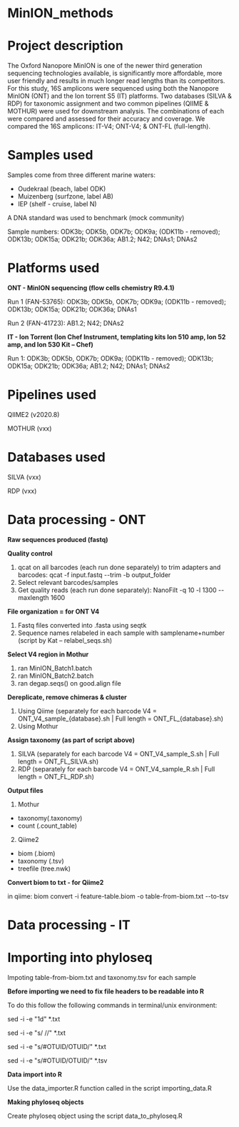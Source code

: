 # MinION_methods

# Project description
The Oxford Nanopore MinION is one of the newer third generation sequencing technologies available, is significantly more affordable, more user friendly and results in much longer read lengths than its competitors. For this study, 16S amplicons were sequenced using both the Nanopore MinION (ONT) and the Ion torrent S5 (IT) platforms. Two databases (SILVA & RDP) for taxonomic assignment and two common pipelines (QIIME & MOTHUR) were used for downstream analysis. The combinations of each were compared and assessed for their accuracy and coverage. We compared the 16S amplicons: IT-V4; ONT-V4; & ONT-FL (full-length).

# Samples used
Samples come from three different marine waters:
- Oudekraal (beach, label ODK)
- Muizenberg (surfzone, label AB)
- IEP (shelf - cruise, label N)

A DNA standard was used to benchmark (mock community)

Sample numbers: ODK3b; ODK5b, ODK7b; ODK9a; (ODK11b - removed); ODK13b; ODK15a; ODK21b; ODK36a; AB1.2; N42; DNAs1; DNAs2

# Platforms used
**ONT - MinION sequencing (flow cells chemistry R9.4.1)**

Run 1 (FAN-53765): ODK3b; ODK5b, ODK7b; ODK9a; (ODK11b - removed); ODK13b; ODK15a; ODK21b; ODK36a; DNAs1 

Run 2 (FAN-41723): AB1.2; N42; DNAs2

**IT - Ion Torrent (Ion Chef Instrument, templating kits Ion 510 amp, Ion 52 amp, and Ion 530 Kit – Chef)**

Run 1: ODK3b; ODK5b, ODK7b; ODK9a; (ODK11b - removed); ODK13b; ODK15a; ODK21b; ODK36a; AB1.2; N42; DNAs1; DNAs2

# Pipelines used
QIIME2 (v2020.8)

MOTHUR (vxx)

# Databases used
SILVA (vxx)

RDP (vxx)

# Data processing - ONT
**Raw sequences produced (fastq)**

**Quality control**
1. qcat on all barcodes (each run done separately) to trim adapters and barcodes: qcat -f input.fastq --trim -b output_folder
2. Select relevant barcodes/samples
3. Get quality reads (each run done separately): NanoFilt -q 10 -l 1300 --maxlength 1600

**File organization = for ONT V4**
1. Fastq files converted into .fasta using seqtk
2. Sequence names relabeled in each sample with samplename+number (script by Kat – relabel_seqs.sh)

**Select V4 region in Mothur**
1. ran MinION_Batch1.batch
2. ran MinION_Batch2.batch
3. ran degap.seqs() on good.align file

**Dereplicate, remove chimeras & cluster**
1. Using Qiime (separately for each barcode V4 = ONT_V4_sample_{database}.sh | Full length = ONT_FL_{database}.sh)
2. Using Mothur

**Assign taxonomy (as part of script above)**
1. SILVA (separately for each barcode V4 = ONT_V4_sample_S.sh | Full length = ONT_FL_SILVA.sh)
2. RDP (separately for each barcode V4 = ONT_V4_sample_R.sh | Full length = ONT_FL_RDP.sh)

**Output files**

1. Mothur
- taxonomy(.taxonomy)
- count (.count_table)

2. Qiime2
- biom (.biom)
- taxonomy (.tsv)
- treefile (tree.nwk)

**Convert biom to txt - for Qiime2**

in qiime: biom convert -i feature-table.biom -o table-from-biom.txt --to-tsv

# Data processing - IT

# Importing into phyloseq
Impoting table-from-biom.txt and taxonomy.tsv for each sample

**Before importing we need to fix file headers to be readable into R**

To do this follow the following commands in terminal/unix environment:

sed -i -e "1d" *.txt

sed -i -e "s/ //" *.txt

sed -i -e "s/#OTUID/OTUID/" *.txt

sed -i -e "s/#OTUID/OTUID/" *.tsv

**Data import into R**

Use the data_importer.R function called in the script importing_data.R

**Making phyloseq objects**

Create phyloseq object using the script data_to_phyloseq.R
